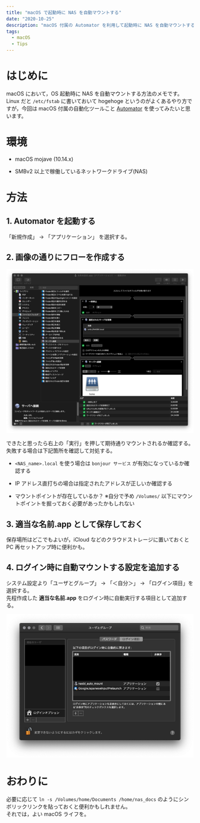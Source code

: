 ```yaml
---
title: "macOS で起動時に NAS を自動マウントする"
date: "2020-10-25"
description: "macOS 付属の Automator を利用して起動時に NAS を自動マウントする方法"
tags:
  - macOS
  - Tips
---
```


# はじめに

macOS において，OS 起動時に NAS を自動マウントする方法のメモです。  
Linux だと `/etc/fstab` に書いておいて hogehoge というのがよくあるやり方ですが，今回は macOS 付属の自動化ツールこと [Automator](https://support.apple.com/ja-jp/guide/automator/welcome/mac) を使ってみたいと思います。

# 環境

* macOS mojave (10.14.x)

* SMBv2 以上で稼働しているネットワークドライブ(NAS)

# 方法

## 1. Automator を起動する

「新規作成」 -> 「アプリケーション」 を選択する。

## 2. 画像の通りにフローを作成する

![画像1](./img_0.png)

できたと思ったら右上の「実行」を押して期待通りマウントされるか確認する。  
失敗する場合は下記箇所を確認して対処する。

* `<NAS_name>.local` を使う場合は `bonjour サービス` が有効になっているか確認する

* IP アドレス直打ちの場合は指定されたアドレスが正しいか確認する

* マウントポイントが存在しているか？ ※自分で予め `/Volumes/` 以下にマウントポイントを掘っておく必要があったかもしれない

## 3. **適当な名前.app** として保存しておく

保存場所はどこでもよいが，iCloud などのクラウドストレージに置いておくと PC 再セットアップ時に便利かも。

## 4. ログイン時に自動マウントする設定を追加する

システム設定より「ユーザとグループ」 -> 「＜自分＞」 -> 「ログイン項目」を選択する。  
先程作成した **適当な名前.app** をログイン時に自動実行する項目として追加する。

![画像2](./img_1.png)

# おわりに

必要に応じて `ln -s /Volumes/home/Documents /home/nas_docs` のようにシンボリックリンクを貼っておくと便利かもしれません。  
それでは，よい macOS ライフを。

